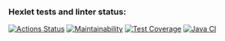 ### Hexlet tests and linter status:
[![Actions Status](https://github.com/Macintosh-ui/java-project-78/actions/workflows/hexlet-check.yml/badge.svg)](https://github.com/Macintosh-ui/java-project-78/actions)
[![Maintainability](https://api.codeclimate.com/v1/badges/789ab51f0619824e14d5/maintainability)](https://codeclimate.com/github/Macintosh-ui/java-project-78/maintainability)
[![Test Coverage](https://api.codeclimate.com/v1/badges/789ab51f0619824e14d5/test_coverage)](https://codeclimate.com/github/Macintosh-ui/java-project-78/test_coverage)
[![Java CI](https://github.com/Macintosh-ui/java-project-78/actions/workflows/main.yml/badge.svg)](https://github.com/Macintosh-ui/java-project-78/actions/workflows/main.yml)
